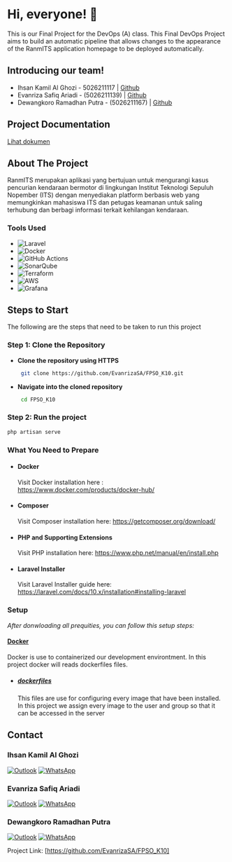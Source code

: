 # Hi, everyone! 👋

This is our Final Project for the DevOps (A) class. This Final DevOps Project aims to build an automatic pipeline that allows changes to the appearance of the RanmITS application homepage to be deployed automatically.

## Introducing our team!
- Ihsan Kamil Al Ghozi - 5026211117 | <a href="https://github.com/Deceitfulz">Github</a>
- Evanriza Safiq Ariadi - (5026211139) | <a href="https://github.com/EvanrizaSA">Github</a>
- Dewangkoro Ramadhan Putra - (5026211167) | <a href="https://github.com/dewangkoroputra">Github</a>

## Project Documentation

[Lihat dokumen](https://docs.google.com/document/d/1yECMtCjy4x7LieEO0G_MZIfxiZ-xGr037UEWjfdmdeU/edit?usp=sharing/preview)

## About The Project

RanmITS merupakan aplikasi yang bertujuan untuk mengurangi kasus pencurian kendaraan bermotor di lingkungan Institut Teknologi Sepuluh Nopember (ITS) dengan menyediakan platform berbasis web yang memungkinkan mahasiswa ITS dan petugas keamanan untuk saling terhubung dan berbagi informasi terkait kehilangan kendaraan.

### Tools Used

-   ![Laravel](https://img.shields.io/badge/Laravel-%23FF2D20?style=for-the-badge&logo=laravel&logoColor=white)
-   ![Docker](https://img.shields.io/badge/Docker-%230db7ed?style=for-the-badge&logo=docker&logoColor=white)
-   ![GitHub Actions](https://img.shields.io/badge/GitHub%20Actions-%232671E5?style=for-the-badge&logo=githubactions&logoColor=white)
-   ![SonarQube](https://img.shields.io/badge/SonarQube-%234E9BCD?style=for-the-badge&logo=sonarqube&logoColor=white)
-   ![Terraform](https://img.shields.io/badge/Terraform-%23623CE4?style=for-the-badge&logo=terraform&logoColor=white)
-   ![AWS](https://img.shields.io/badge/AWS-%23FF9900?style=for-the-badge&logo=amazonaws&logoColor=white)
-   ![Grafana](https://img.shields.io/badge/Grafana-%23F46800?style=for-the-badge&logo=grafana&logoColor=white)

## Steps to Start

The following are the steps that need to be taken to run this project

### Step 1: Clone the Repository

- **Clone the repository using HTTPS**

   ```sh
    git clone https://github.com/EvanrizaSA/FPSO_K10.git
   ```

- **Navigate into the cloned repository**

   ```sh
    cd FPSO_K10
   ```

### Step 2: Run the project 

   ```sh
   php artisan serve
   ```

### What You Need to Prepare

- #### Docker
    Visit Docker installation here : https://www.docker.com/products/docker-hub/

- #### Composer
    Visit Composer installation here: https://getcomposer.org/download/

- #### PHP and Supporting Extensions
    Visit PHP installation here: https://www.php.net/manual/en/install.php

- #### Laravel Installer
    Visit Laravel Installer guide here: https://laravel.com/docs/10.x/installation#installing-laravel

  
### Setup

_After donwloading all prequities, you can follow this setup steps:_

#### [Docker](https://docs.docker.com/?_gl=1*1c6kr47*_gcl_au*MTA3NjkzNTEyNC4xNzE2OTc4MTE0*_ga*MjAzODQ3MzkxMC4xNzE2OTU3MDUw*_ga_XJWPQMJYHQ*MTcxOTM4ODY3My4yNC4xLjE3MTkzODg2NzMuNjAuMC4w)

Docker is use to containerized our development environtment. In this project docker will reads dockerfiles files.

-   ##### [dockerfiles](https://github.com/laodeshaldanfalih/docker-trinity-app/tree/main/dockerfiles)
    This files are use for configuring every image that have been installed. In this project we assign every image to the user and group so that it can be accessed in the server


## Contact

### Ihsan Kamil Al Ghozi
[![Outlook](https://img.shields.io/badge/Outlook-%230078D4?style=for-the-badge&logo=microsoft-outlook&logoColor=white)](mailto:5026211117@student.its.ac.id) [![WhatsApp](https://img.shields.io/badge/WhatsApp-%25D366?style=for-the-badge&logo=whatsapp&logoColor=white)](https://wa.me/6281211528765)

### Evanriza Safiq Ariadi
[![Outlook](https://img.shields.io/badge/Outlook-%230078D4?style=for-the-badge&logo=microsoft-outlook&logoColor=white)](mailto:5026211139@student.its.ac.id) [![WhatsApp](https://img.shields.io/badge/WhatsApp-%25D366?style=for-the-badge&logo=whatsapp&logoColor=white)](https://wa.me/6281290699818)

### Dewangkoro Ramadhan Putra
[![Outlook](https://img.shields.io/badge/Outlook-%230078D4?style=for-the-badge&logo=microsoft-outlook&logoColor=white)](mailto:5026211167@student.its.ac.id) [![WhatsApp](https://img.shields.io/badge/WhatsApp-%25D366?style=for-the-badge&logo=whatsapp&logoColor=white)](https://wa.me/6281271193253)

Project Link: [https://github.com/EvanrizaSA/FPSO_K10]
